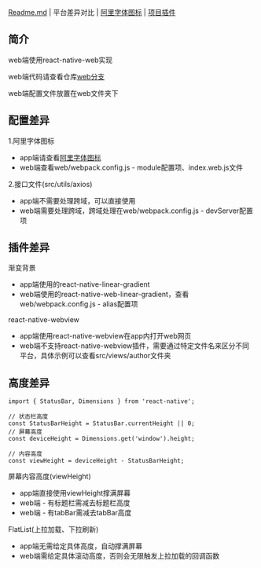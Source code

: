 [Readme.md](../README.md) | 平台差异对比 | [阿里字体图标](./iconfont.md) | [项目插件](./plugin.md)

## 简介

web端使用react-native-web实现

web端代码请查看仓库[web分支](https://github.com/xlz122/react-native-movie/tree/web)

web端配置文件放置在web文件夹下

## 配置差异

1.阿里字体图标
* app端请查看[阿里字体图标](./iconfont.md)
* web端查看web/webpack.config.js - module配置项、index.web.js文件

2.接口文件(src/utils/axios)

* app端不需要处理跨域，可以直接使用
* web端需要处理跨域，跨域处理在web/webpack.config.js - devServer配置项

## 插件差异

渐变背景

* app端使用的react-native-linear-gradient
* web端使用的react-native-web-linear-gradient，查看web/webpack.config.js - alias配置项

react-native-webview

* app端使用react-native-webview在app内打开web网页
* web端不支持react-native-webview插件，需要通过特定文件名来区分不同平台，具体示例可以查看src/views/author文件夹

## 高度差异

```
import { StatusBar, Dimensions } from 'react-native';

// 状态栏高度
const StatusBarHeight = StatusBar.currentHeight || 0;
// 屏幕高度
const deviceHeight = Dimensions.get('window').height;

// 内容高度
const viewHeight = deviceHeight - StatusBarHeight;
```

屏幕内容高度(viewHeight)

* app端直接使用viewHeight撑满屏幕
* web端 - 有标题栏需减去标题栏高度
* web端 - 有tabBar需减去tabBar高度

FlatList(上拉加载、下拉刷新)

* app端无需给定具体高度，自动撑满屏幕
* web端需给定具体滚动高度，否则会无限触发上拉加载的回调函数
